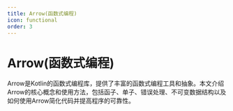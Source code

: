 ```yaml
---
title: Arrow(函数式编程)
icon: functional
order: 3
---
```


# Arrow(函数式编程)

Arrow是Kotlin的函数式编程库，提供了丰富的函数式编程工具和抽象。本文介绍Arrow的核心概念和使用方法，包括函子、单子、错误处理、不可变数据结构以及如何使用Arrow简化代码并提高程序的可靠性。
